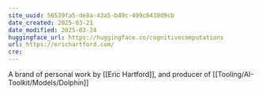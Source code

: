 ```yaml
---
site_uuid: 56539fa5-de8a-43a5-b49c-499c6438d9cb
date_created: 2025-03-21
date_modified: 2025-03-24
huggingface_url: https://huggingface.co/cognitivecomputations
url: https://erichartford.com/
cre:
---
```


A brand of personal work by [[Eric Hartford]], and producer of [[Tooling/AI-Toolkit/Models/Dolphin]]

